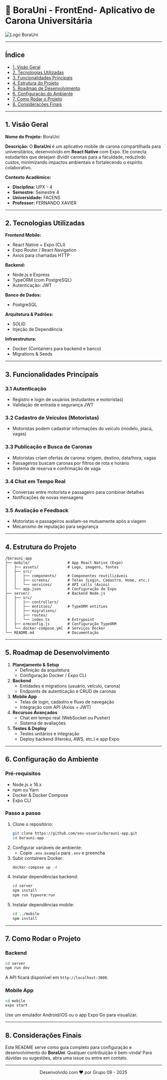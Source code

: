 # 📱 BoraUni - FrontEnd- Aplicativo de Carona Universitária

![Logo BoraUni](./assets/images/bora-uni-logo.png)

---

## Índice

- [1. Visão Geral](#1-visão-geral)
- [2. Tecnologias Utilizadas](#2-tecnologias-utilizadas)
- [3. Funcionalidades Principais](#3-funcionalidades-principais)
- [4. Estrutura do Projeto](#4-estrutura-do-projeto)
- [5. Roadmap de Desenvolvimento](#5-roadmap-de-desenvolvimento)
- [6. Configuração do Ambiente](#6-configuração-do-ambiente)
- [7. Como Rodar o Projeto](#7-como-rodar-o-projeto)
- [8. Considerações Finais](#8-considerações-finais)

---

## 1. Visão Geral

**Nome do Projeto:** BoraUni

**Descrição:**
O **BoraUni** é um aplicativo mobile de carona compartilhada para universitários, desenvolvido em **React Native** com Expo. Ele conecta estudantes que desejam dividir caronas para a faculdade, reduzindo custos, minimizando impactos ambientais e fortalecendo o espírito colaborativo.

**Contexto Acadêmico:**
- **Disciplina:** UPX - 4
- **Semestre:** Semestre 4
- **Universidade:** FACENS
- **Professor:** FERNANDO XAVIER

---

## 2. Tecnologias Utilizadas

**Frontend Mobile:**
- React Native + Expo (CLI)
- Expo Router / React Navigation
- Axios para chamadas HTTP

**Backend:**
- Node.js e Express
- TypeORM (com PostgreSQL)
- Autenticação: JWT

**Banco de Dados:**
- PostgreSQL

**Arquitetura & Padrões:**
- SOLID
- Injeção de Dependência

**Infraestrutura:**
- Docker (Containers para backend e banco)
- Migrations & Seeds

---

## 3. Funcionalidades Principais

### 3.1 Autenticação
- Registro e login de usuários (estudantes e motoristas)
- Validação de entrada e segurança JWT

### 3.2 Cadastro de Veículos (Motoristas)
- Motoristas podem cadastrar informações do veículo (modelo, placa, vagas)

### 3.3 Publicação e Busca de Caronas
- Motoristas criam ofertas de carona: origem, destino, data/hora, vagas
- Passageiros buscam caronas por filtros de rota e horário
- Sistema de reserva e confirmação de vaga

### 3.4 Chat em Tempo Real
- Conversas entre motorista e passageiro para combinar detalhes
- Notificações de novas mensagens

### 3.5 Avaliação e Feedback
- Motoristas e passageiros avaliam-se mutuamente após a viagem
- Mecanismo de reputação para segurança

---

## 4. Estrutura do Projeto

```
/borauni-app
├── mobile/                 # App React Native (Expo)
│   ├── assets/             # Logo, imagens, fontes
│   ├── src/
│   │   ├── components/     # Componentes reutilizáveis
│   │   ├── screens/        # Telas (Login, Cadastro, Home, etc.)
│   │   └── services/       # API calls (Axios)
│   └── app.json            # Configuração do Expo
├── server/                 # Backend Node.js
│   ├── src/
│   │   ├── controllers/
│   │   ├── entities/       # TypeORM entities
│   │   ├── migrations/
│   │   ├── routes/
│   │   └── index.ts        # Entrypoint
│   ├── ormconfig.js        # Configuração TypeORM
│   └── docker-compose.yml  # Serviços Docker
└── README.md               # Documentação
```

---

## 5. Roadmap de Desenvolvimento

1. **Planejamento & Setup**
   - Definição da arquitetura
   - Configuração Docker / Expo CLI
2. **Backend**
   - Entidades e migrations (usuário, veículo, carona)
   - Endpoints de autenticação e CRUD de caronas
3. **Mobile App**
   - Telas de login, cadastro e fluxo de navegação
   - Integração com API (Axios + JWT)
4. **Recursos Avançados**
   - Chat em tempo real (WebSocket ou Pusher)
   - Sistema de avaliações
5. **Testes & Deploy**
   - Testes unitários e integração
   - Deploy backend (Heroku, AWS, etc.) e app Expo

---

## 6. Configuração do Ambiente

### Pré-requisitos
- Node.js ≥ 16.x
- npm ou Yarn
- Docker & Docker Compose
- Expo CLI

### Passo a passo
1. Clone o repositório:
   ```bash
   git clone https://github.com/seu-usuario/borauni-app.git
   cd borauni-app
   ```
2. Configurar variáveis de ambiente:
   - Copie `.env.example` para `.env` e preencha
3. Subir containers Docker:
   ```bash
   docker-compose up -d
   ```
4. Instalar dependências backend:
   ```bash
   cd server
   npm install
   npm run typeorm:run
   ```
5. Instalar dependências mobile:
   ```bash
   cd ../mobile
   npm install
   ```

---

## 7. Como Rodar o Projeto

### Backend
```bash
cd server
npm run dev
```
A API ficará disponível em `http://localhost:3000`.

### Mobile App
```bash
cd mobile
expo start
```
Use um emulador Android/iOS ou o app Expo Go para visualizar.

---

## 8. Considerações Finais

Este README serve como guia completo para configuração e desenvolvimento do **BoraUni**. Qualquer contribuição é bem-vinda! Para dúvidas ou sugestões, abra uma issue ou entre em contato.

---

<p align="center">Desenvolvido com ❤️ por Grupo 09 - 2025</p>
